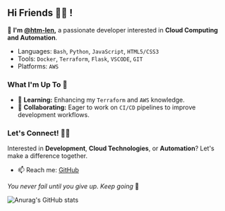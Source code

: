 ## Hi Friends 👋🏿 ! 

  🔹 **I'm [@htm-len](https://github.com/htm-len),** a passionate developer interested in **Cloud Computing and Automation**.

* Languages:  `Bash`, `Python`, `JavaScript`, `HTML5/CSS3`
* Tools: `Docker`, `Terraform`, `Flask`, `VSCODE`, `GIT`
* Platforms: `AWS`

### What I'm Up To 🚀

- 🌱 **Learning:** Enhancing my ``Terraform`` and ``AWS`` knowledge.
- 💞️ **Collaborating:** Eager to work on ``CI/CD`` pipelines to improve development workflows.

### Let's Connect! 🤝🏿

Interested in **Development**, **Cloud Technologies**, or **Automation**? Let's make a difference together.

- 📫 Reach me: [GitHub](https://github.com/htm-len)

*You never fail until you give up. Keep going* 🍊

![Anurag's GitHub stats](https://github-readme-stats.vercel.app/api?username=htm-len&theme=tokyonight&show_icons=true&border_radius=5)



<!---
htm-len/htm-len is a ✨ special ✨ repository because its `README.md` (this file) appears on your GitHub profile.
You can click the Preview link to take a look at your changes.
--->

